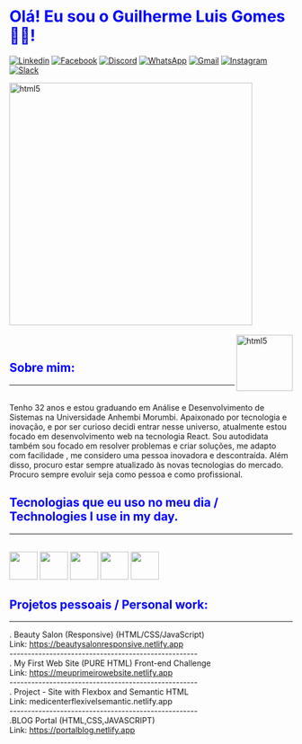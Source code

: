 ### <h1 style="color: blue;">Olá! Eu sou o Guilherme Luis Gomes👨‍💻!



[![Linkedin](https://img.shields.io/badge/LinkedIn-0077B5?style=for-the-badge&logo=linkedin&logoColor=white)](https://www.linkedin.com/in/guilherme-luis-gomes-0b9988191)
[![Facebook](https://img.shields.io/badge/Facebook-1877F2?style=for-the-badge&logo=facebook&logoColor=white)](https://web.facebook.com/guilherme.luisgomes.56)
[![Discord](https://img.shields.io/badge/Discord-7289DA?style=for-the-badge&logo=discord&logoColor=white)](https://discord.gg/Guilherme.L.Gomes#7365)
[![WhatsApp](https://img.shields.io/badge/WhatsApp-25D366?style=for-the-badge&logo=whatsapp&logoColor=white)](https://api.whatsapp.com/send?phone=5511969790442)
[![Gmail](https://img.shields.io/badge/Gmail-D14836?style=for-the-badge&logo=gmail&logoColor=white)](mailto:guilhermeluisgomes27@gmail.com)
[![Instagram](https://img.shields.io/badge/Instagram-E4405F?style=for-the-badge&logo=instagram&logoColor=white)](https://www.instagram.com/guilherme.l.gomes) [![Slack](https://img.shields.io/badge/Slack-4A154B?style=for-the-badge&logo=slack&logoColor=white)](https://app.slack.com/client/T02DQU97U9X/C02DQUHHKSM)

<div style="display:block ">
<img  align="center"  src="https://camo.githubusercontent.com/12e5f2b182da4b52850b29bb09e8ba3e92b0ac2c0bd121de7dfcbb291fbbd525/68747470733a2f2f692e70696e696d672e636f6d2f6f726967696e616c732f37372f63612f61332f37376361613332383834643733356434333961646534356261333766656166322e676966" alt="html5"height="432" width="">
 

 <div style="display:block "><br/>
 <img  align="right"  src="https://c.tenor.com/SshcJak1sYAAAAAj/star-wars-star.gif" alt="html5"height="100" width=""><br/>

## <h2 style="color: blue;">Sobre mim:
-------------------------------------------------------------------
</div><br/>
Tenho 32 anos e estou graduando em Análise e Desenvolvimento de Sistemas na Universidade Anhembi Morumbi.
Apaixonado por tecnologia e inovação, e por ser curioso decidi entrar nesse universo, atualmente estou focado em desenvolvimento web na tecnologia React.
Sou autodidata também sou focado em resolver problemas e criar soluções, me adapto com facilidade , me considero uma pessoa inovadora e descontraída. Além disso, procuro estar sempre atualizado às novas tecnologias do mercado.
Procuro sempre evoluir seja como pessoa e como profissional. 
<br/>



## <h2 style="color: blue;">Tecnologias que eu uso no meu dia / Technologies I use in my day.

-------------------------------------------------------------------

<div style="display:block"><br/>
 
<img src="https://cdn.jsdelivr.net/gh/devicons/devicon/icons/html5/html5-plain-wordmark.svg" height="50" width="" />


 <img src="https://cdn.jsdelivr.net/gh/devicons/devicon/icons/css3/css3-plain-wordmark.svg" height="50" width="" />


 <img src="https://cdn.jsdelivr.net/gh/devicons/devicon/icons/javascript/javascript-plain.svg" height="50" width="" />


<img src="https://cdn.jsdelivr.net/gh/devicons/devicon/icons/typescript/typescript-original.svg" height="50" />


<img src="https://cdn.jsdelivr.net/gh/devicons/devicon/icons/react/react-original-wordmark.svg" height="50" />




## <h2 style="color: blue;"> Projetos pessoais / Personal work:

---------------------------------------------------------------
. Beauty Salon (Responsive) (HTML/CSS/JavaScript)<br/>
 Link: https://beautysalonresponsive.netlify.app
 <br/>----------------------------------------------------<br/>
. My First Web Site (PURE HTML) Front-end Challenge <br/>
 Link: https://meuprimeirowebsite.netlify.app
<br/>----------------------------------------------------<br/>
. Project - Site with Flexbox and Semantic HTML<br/>
 Link: medicenterflexivelsemantic.netlify.app
<br/>----------------------------------------------------<br/>
.BLOG Portal (HTML,CSS,JAVASCRIPT) <br/>
 Link: https://portalblog.netlify.app
<br/>
